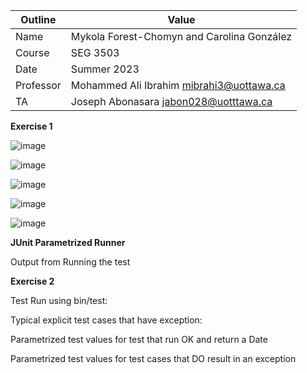 | Outline | Value |
| --- | ---- |
| Name | Mykola Forest-Chomyn and Carolina González |
| Course | SEG 3503 |
| Date | Summer 2023 |
| Professor | Mohammed Ali Ibrahim mibrahi3@uottawa.ca|
| TA | Joseph Abonasara jabon028@uotttawa.ca  |

**Exercise 1**

![image](https://github.com/mykolafc/seg3503_playground/assets/90726597/ce73687e-bfcb-40d2-96a8-a6a53393fee1)

![image](https://github.com/mykolafc/seg3503_playground/assets/90726597/f6c06a02-8073-41f3-93af-0596f1f51372)

![image](https://github.com/mykolafc/seg3503_playground/assets/90726597/ae6655a7-d052-4c14-bd37-31d08af83f6f)

![image](https://github.com/mykolafc/seg3503_playground/assets/90726597/ade92dd2-7b5a-440e-bc29-0933328e7411)

![image](https://github.com/mykolafc/seg3503_playground/assets/90726597/6bec9798-2f31-4d6c-8ffd-b04f9b1a98de)


**JUnit Parametrized Runner**

Output from Running the test

**Exercise 2**

Test Run using bin/test:

Typical explicit test cases that have exception:

Parametrized test values for test that run OK and return a Date

Parametrized test values for test cases that DO result in an exception
